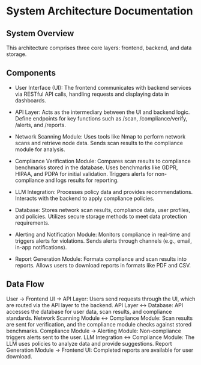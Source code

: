 # System Architecture Documentation

## System Overview
This architecture comprises three core layers: frontend, backend, and data storage.

## Components
- User Interface (UI):
The frontend communicates with backend services via RESTful API calls, handling requests and displaying data in dashboards.

- API Layer:
Acts as the intermediary between the UI and backend logic.
Define endpoints for key functions such as /scan, /compliance/verify, /alerts, and /reports.

- Network Scanning Module:
Uses tools like Nmap to perform network scans and retrieve node data.
Sends scan results to the compliance module for analysis.

- Compliance Verification Module:
Compares scan results to compliance benchmarks stored in the database.
Uses benchmarks like GDPR, HIPAA, and PDPA for initial validation.
Triggers alerts for non-compliance and logs results for reporting.

- LLM Integration:
Processes policy data and provides recommendations.
Interacts with the backend to apply compliance policies.

- Database:
Stores network scan results, compliance data, user profiles, and policies.
Utilizes secure storage methods to meet data protection requirements.

- Alerting and Notification Module:
Monitors compliance in real-time and triggers alerts for violations.
Sends alerts through channels (e.g., email, in-app notifications).

- Report Generation Module:
Formats compliance and scan results into reports.
Allows users to download reports in formats like PDF and CSV.

## Data Flow
User → Frontend UI → API Layer: Users send requests through the UI, which are routed via the API layer to the backend.
API Layer ↔ Database: API accesses the database for user data, scan results, and compliance standards.
Network Scanning Module ↔ Compliance Module: Scan results are sent for verification, and the compliance module checks against stored benchmarks.
Compliance Module → Alerting Module: Non-compliance triggers alerts sent to the user.
LLM Integration ↔ Compliance Module: The LLM uses policies to analyze data and provide suggestions.
Report Generation Module → Frontend UI: Completed reports are available for user download.
